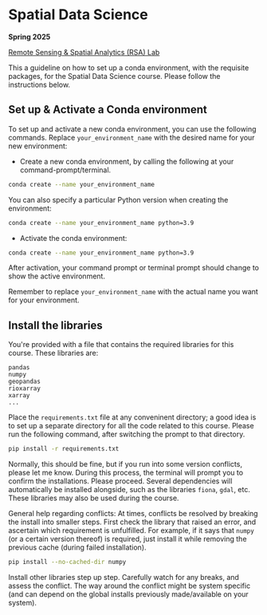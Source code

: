# Spatial Data Science
**Spring 2025**

[Remote Sensing & Spatial Analytics (RSA) Lab](https://sites.google.com/itu.edu.pk/rsa-lab/)


This a guideline on how to set up a conda environment, with the requisite packages, for the Spatial Data Science course. Please follow the instructions below.


## Set up & Activate a Conda environment

To set up and activate a new conda environment, you can use the following commands. Replace `your_environment_name` with the desired name for your new environment:

- Create a new conda environment, by calling the following at your command-prompt/terminal.


```bash
conda create --name your_environment_name
```

You can also specify a particular Python version when creating the environment:

```bash
conda create --name your_environment_name python=3.9
```

- Activate the conda environment:

```bash
conda create --name your_environment_name python=3.9
```

After activation, your command prompt or terminal prompt should change to show the active environment.

Remember to replace `your_environment_name` with the actual name you want for your environment.

## Install the libraries

You're provided with a file that contains the required libraries for this course. These libraries are:

```
pandas
numpy
geopandas
rioxarray
xarray
...

```

Place the `requirements.txt` file at any conveninent directory; a good idea is to set up a separate directory for all the code related to this course.  Please run the following command, after switching the prompt to that directory.

```bash
pip install -r requirements.txt
```

Normally, this should be fine, but if you run into some version conflicts, please let me know. During this process, the terminal will prompt you to confirm the installations. Please proceed. Several dependencies will automatically be installed alongside, such as the libraries `fiona`, `gdal`, etc. These libraries may also be used during the course.

General help regarding conflicts: At times, conflicts be resolved by breaking the install into smaller steps. First check the library that raised an error, and ascertain which requirement is unfulfilled. For example, if it says that `numpy` (or a certain version thereof) is required, just install it while removing the previous cache (during failed installation).

```bash
pip install --no-cached-dir numpy
```

Install other libraries step up step. Carefully watch for any breaks, and assess the conflict. The way around the conflict might be system specific (and can depend on the global installs previously made/available on your system).




